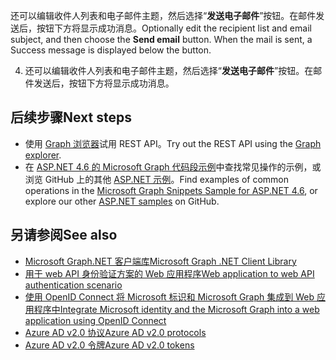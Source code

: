 <span data-ttu-id="ab2ee-p116">还可以编辑收件人列表和电子邮件主题，然后选择“**发送电子邮件**”按钮。在邮件发送后，按钮下方将显示成功消息。</span><span class="sxs-lookup"><span data-stu-id="ab2ee-p116">Optionally edit the recipient list and email subject, and then choose the **Send email** button. When the mail is sent, a Success message is displayed below the button.</span></span>

4. 还可以编辑收件人列表和电子邮件主题，然后选择“**发送电子邮件**”按钮。在邮件发送后，按钮下方将显示成功消息。


## <a name="next-steps"></a><span data-ttu-id="ab2ee-171">后续步骤</span><span class="sxs-lookup"><span data-stu-id="ab2ee-171">Next steps</span></span>
- <span data-ttu-id="ab2ee-172">使用 [Graph 浏览器](https://graph.microsoft.io/graph-explorer)试用 REST API。</span><span class="sxs-lookup"><span data-stu-id="ab2ee-172">Try out the REST API using the [Graph explorer](https://graph.microsoft.io/graph-explorer).</span></span>
- <span data-ttu-id="ab2ee-173">在 [ASP.NET 4.6 的 Microsoft Graph 代码段示例](https://github.com/microsoftgraph/aspnet-snippets-sample)中查找常见操作的示例，或浏览 GitHub 上的其他 [ASP.NET 示例](http://aka.ms/aspnetgraphsamples)。</span><span class="sxs-lookup"><span data-stu-id="ab2ee-173">Find examples of common operations in the [Microsoft Graph Snippets Sample for ASP.NET 4.6](https://github.com/microsoftgraph/aspnet-snippets-sample), or explore our other [ASP.NET samples](http://aka.ms/aspnetgraphsamples) on GitHub.</span></span>

## <a name="see-also"></a><span data-ttu-id="ab2ee-174">另请参阅</span><span class="sxs-lookup"><span data-stu-id="ab2ee-174">See also</span></span>
- [<span data-ttu-id="ab2ee-175">Microsoft Graph.NET 客户端库</span><span class="sxs-lookup"><span data-stu-id="ab2ee-175">Microsoft Graph .NET Client Library</span></span>](https://github.com/microsoftgraph/msgraph-sdk-dotnet)
- [<span data-ttu-id="ab2ee-176">用于 web API 身份验证方案的 Web 应用程序</span><span class="sxs-lookup"><span data-stu-id="ab2ee-176">Web application to web API authentication scenario</span></span>](https://azure.microsoft.com/en-us/documentation/articles/active-directory-authentication-scenarios/#web-application-to-web-api)
- [<span data-ttu-id="ab2ee-177">使用 OpenID Connect 将 Microsoft 标识和 Microsoft Graph 集成到 Web 应用程序中</span><span class="sxs-lookup"><span data-stu-id="ab2ee-177">Integrate Microsoft identity and the Microsoft Graph into a web application using OpenID Connect</span></span>](https://azure.microsoft.com/en-us/documentation/samples/active-directory-dotnet-webapp-openidconnect-v2/)
- [<span data-ttu-id="ab2ee-178">Azure AD v2.0 协议</span><span class="sxs-lookup"><span data-stu-id="ab2ee-178">Azure AD v2.0 protocols</span></span>](https://azure.microsoft.com/en-us/documentation/articles/active-directory-v2-protocols/)
- [<span data-ttu-id="ab2ee-179">Azure AD v2.0 令牌</span><span class="sxs-lookup"><span data-stu-id="ab2ee-179">Azure AD v2.0 tokens</span></span>](https://azure.microsoft.com/en-us/documentation/articles/active-directory-v2-tokens/)
